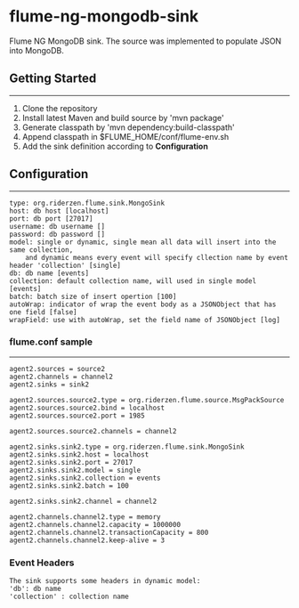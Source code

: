 flume-ng-mongodb-sink
=============
Flume NG MongoDB sink. The source was implemented to populate JSON into MongoDB.

## Getting Started
- - -
1. Clone the repository
2. Install latest Maven and build source by 'mvn package'
3. Generate classpath by 'mvn dependency:build-classpath'
4. Append classpath in $FLUME_HOME/conf/flume-env.sh
5. Add the sink definition according to **Configuration**

## Configuration
- - - 
	type: org.riderzen.flume.sink.MongoSink
	host: db host [localhost]
	port: db port [27017]
	username: db username []
	password: db password []
	model: single or dynamic, single mean all data will insert into the same collection,
	    and dynamic means every event will specify cllection name by event header 'collection' [single]
	db: db name [events]
	collection: default collection name, will used in single model [events]
	batch: batch size of insert opertion [100]
	autoWrap: indicator of wrap the event body as a JSONObject that has one field [false]
	wrapField: use with autoWrap, set the field name of JSONObject [log]

### flume.conf sample
- - -
	agent2.sources = source2
	agent2.channels = channel2
	agent2.sinks = sink2
	
	agent2.sources.source2.type = org.riderzen.flume.source.MsgPackSource
	agent2.sources.source2.bind = localhost
	agent2.sources.source2.port = 1985
	
	agent2.sources.source2.channels = channel2
	
	agent2.sinks.sink2.type = org.riderzen.flume.sink.MongoSink
	agent2.sinks.sink2.host = localhost
	agent2.sinks.sink2.port = 27017
	agent2.sinks.sink2.model = single
	agent2.sinks.sink2.collection = events
	agent2.sinks.sink2.batch = 100
	
	agent2.sinks.sink2.channel = channel2
	
	agent2.channels.channel2.type = memory
	agent2.channels.channel2.capacity = 1000000
	agent2.channels.channel2.transactionCapacity = 800
	agent2.channels.channel2.keep-alive = 3

### Event Headers
    The sink supports some headers in dynamic model:
    'db': db name
    'collection' : collection name
